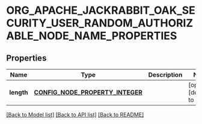 # ORG_APACHE_JACKRABBIT_OAK_SECURITY_USER_RANDOM_AUTHORIZABLE_NODE_NAME_PROPERTIES

## Properties
Name | Type | Description | Notes
------------ | ------------- | ------------- | -------------
**length** | [**CONFIG_NODE_PROPERTY_INTEGER**](configNodePropertyInteger.md) |  | [optional] [default to null]

[[Back to Model list]](../README.md#documentation-for-models) [[Back to API list]](../README.md#documentation-for-api-endpoints) [[Back to README]](../README.md)


